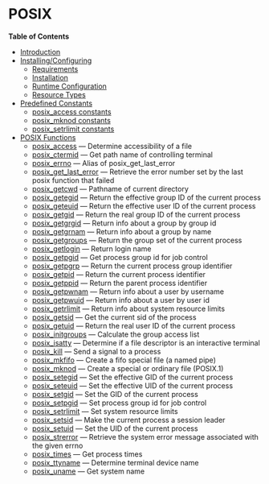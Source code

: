 POSIX
=====

**Table of Contents**

-   [Introduction](/intro/posix.html)
-   [Installing/Configuring](/posix/setup.html)
    -   [Requirements](/posix/setup.html#Requirements)
    -   [Installation](/posix/setup.html#Installation)
    -   [Runtime
        Configuration](/posix/setup.html#Runtime%20Configuration)
    -   [Resource Types](/posix/setup.html#Resource%20Types)
-   [Predefined Constants](/posix/constants.html)
    -   [posix\_access
        constants](/posix/constants.html#posix_access%20constants)
    -   [posix\_mknod
        constants](/posix/constants.html#posix_mknod%20constants)
    -   [posix\_setrlimit
        constants](/posix/constants.html#posix_setrlimit%20constants)
-   [POSIX Functions](/ref/posix.html)
    -   [posix\_access](/ref/posix.html#posix_access) — Determine
        accessibility of a file
    -   [posix\_ctermid](/ref/posix.html#posix_ctermid) — Get path name
        of controlling terminal
    -   [posix\_errno](/ref/posix.html#posix_errno) — Alias of
        posix\_get\_last\_error
    -   [posix\_get\_last\_error](/ref/posix.html#posix_get_last_error)
        — Retrieve the error number set by the last posix function that
        failed
    -   [posix\_getcwd](/ref/posix.html#posix_getcwd) — Pathname of
        current directory
    -   [posix\_getegid](/ref/posix.html#posix_getegid) — Return the
        effective group ID of the current process
    -   [posix\_geteuid](/ref/posix.html#posix_geteuid) — Return the
        effective user ID of the current process
    -   [posix\_getgid](/ref/posix.html#posix_getgid) — Return the real
        group ID of the current process
    -   [posix\_getgrgid](/ref/posix.html#posix_getgrgid) — Return info
        about a group by group id
    -   [posix\_getgrnam](/ref/posix.html#posix_getgrnam) — Return info
        about a group by name
    -   [posix\_getgroups](/ref/posix.html#posix_getgroups) — Return the
        group set of the current process
    -   [posix\_getlogin](/ref/posix.html#posix_getlogin) — Return login
        name
    -   [posix\_getpgid](/ref/posix.html#posix_getpgid) — Get process
        group id for job control
    -   [posix\_getpgrp](/ref/posix.html#posix_getpgrp) — Return the
        current process group identifier
    -   [posix\_getpid](/ref/posix.html#posix_getpid) — Return the
        current process identifier
    -   [posix\_getppid](/ref/posix.html#posix_getppid) — Return the
        parent process identifier
    -   [posix\_getpwnam](/ref/posix.html#posix_getpwnam) — Return info
        about a user by username
    -   [posix\_getpwuid](/ref/posix.html#posix_getpwuid) — Return info
        about a user by user id
    -   [posix\_getrlimit](/ref/posix.html#posix_getrlimit) — Return
        info about system resource limits
    -   [posix\_getsid](/ref/posix.html#posix_getsid) — Get the current
        sid of the process
    -   [posix\_getuid](/ref/posix.html#posix_getuid) — Return the real
        user ID of the current process
    -   [posix\_initgroups](/ref/posix.html#posix_initgroups) —
        Calculate the group access list
    -   [posix\_isatty](/ref/posix.html#posix_isatty) — Determine if a
        file descriptor is an interactive terminal
    -   [posix\_kill](/ref/posix.html#posix_kill) — Send a signal to a
        process
    -   [posix\_mkfifo](/ref/posix.html#posix_mkfifo) — Create a fifo
        special file (a named pipe)
    -   [posix\_mknod](/ref/posix.html#posix_mknod) — Create a special
        or ordinary file (POSIX.1)
    -   [posix\_setegid](/ref/posix.html#posix_setegid) — Set the
        effective GID of the current process
    -   [posix\_seteuid](/ref/posix.html#posix_seteuid) — Set the
        effective UID of the current process
    -   [posix\_setgid](/ref/posix.html#posix_setgid) — Set the GID of
        the current process
    -   [posix\_setpgid](/ref/posix.html#posix_setpgid) — Set process
        group id for job control
    -   [posix\_setrlimit](/ref/posix.html#posix_setrlimit) — Set system
        resource limits
    -   [posix\_setsid](/ref/posix.html#posix_setsid) — Make the current
        process a session leader
    -   [posix\_setuid](/ref/posix.html#posix_setuid) — Set the UID of
        the current process
    -   [posix\_strerror](/ref/posix.html#posix_strerror) — Retrieve the
        system error message associated with the given errno
    -   [posix\_times](/ref/posix.html#posix_times) — Get process times
    -   [posix\_ttyname](/ref/posix.html#posix_ttyname) — Determine
        terminal device name
    -   [posix\_uname](/ref/posix.html#posix_uname) — Get system name
